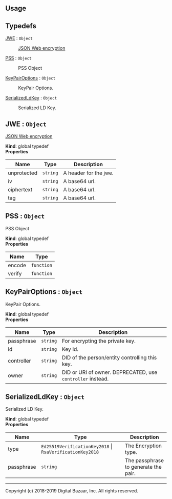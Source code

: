 ## Usage

## Typedefs

<dl>
<dt><a href="#JWE">JWE</a> : <code>Object</code></dt>
<dd><p><a href="https://tools.ietf.org/html/rfc7516">JSON Web encryption</a></p>
</dd>
<dt><a href="#PSS">PSS</a> : <code>Object</code></dt>
<dd><p>PSS Object</p>
</dd>
<dt><a href="#KeyPairOptions">KeyPairOptions</a> : <code>Object</code></dt>
<dd><p>KeyPair Options.</p>
</dd>
<dt><a href="#SerializedLdKey">SerializedLdKey</a> : <code>Object</code></dt>
<dd><p>Serialized LD Key.</p>
</dd>
</dl>

<a name="JWE"></a>

## JWE : <code>Object</code>
[JSON Web encryption](https://tools.ietf.org/html/rfc7516)

**Kind**: global typedef  
**Properties**

| Name | Type | Description |
| --- | --- | --- |
| unprotected | <code>string</code> | A header for the jwe. |
| iv | <code>string</code> | A base64 url. |
| ciphertext | <code>string</code> | A base64 url. |
| tag | <code>string</code> | A base64 url. |

<a name="PSS"></a>

## PSS : <code>Object</code>
PSS Object

**Kind**: global typedef  
**Properties**

| Name | Type |
| --- | --- |
| encode | <code>function</code> | 
| verify | <code>function</code> | 

<a name="KeyPairOptions"></a>

## KeyPairOptions : <code>Object</code>
KeyPair Options.

**Kind**: global typedef  
**Properties**

| Name | Type | Description |
| --- | --- | --- |
| passphrase | <code>string</code> | For encrypting the private key. |
| id | <code>string</code> | Key Id. |
| controller | <code>string</code> | DID of the person/entity controlling this key. |
| owner | <code>string</code> | DID or URI of owner. DEPRECATED, use  `controller` instead. |

<a name="SerializedLdKey"></a>

## SerializedLdKey : <code>Object</code>
Serialized LD Key.

**Kind**: global typedef  
**Properties**

| Name | Type | Description |
| --- | --- | --- |
| type | <code>Ed25519VerificationKey2018</code> \| <code>RsaVerificationKey2018</code> | The Encryption type. |
| passphrase | <code>string</code> | The passphrase to generate the pair. |


---
Copyright (c) 2018-2019 Digital Bazaar, Inc. All rights reserved.
